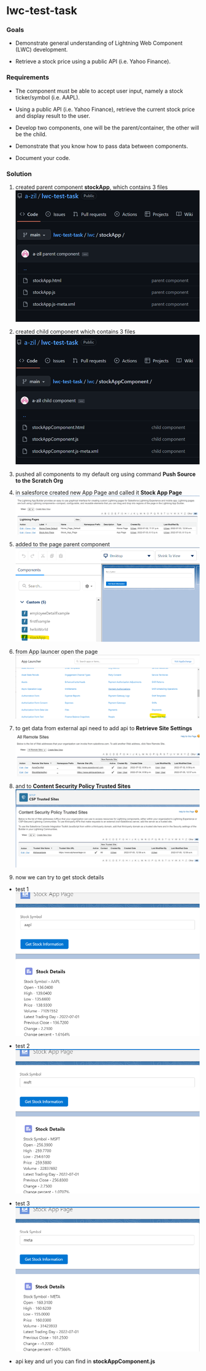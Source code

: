 # lwc-test-task
 
### Goals

- Demonstrate general understanding of Lightning Web Component (LWC) development.

- Retrieve a stock price using a public API (i.e. Yahoo Finance).

### Requirements

- The component must be able to accept user input, namely a stock ticker/symbol (i.e. AAPL).

- Using a public API (i.e. Yahoo Finance), retrieve the current stock price and display result to the user.

- Develop two components, one will be the parent/container, the other will be the child.

- Demonstrate that you know how to pass data between components.

- Document your code.

### Solution

1. created parent component **stockApp**, which contains 3 files
![](/assets/parentComponent.png)

2. created child component which contains 3 files
![](/assets/childComponent.png)

3. pushed all components to my default org using command **Push Source to the Scratch Org**

4. in salesforce created new App Page and called it **Stock App Page**
![](/assets/StockAppPage.png)

5. added to the page parent component
![](/assets/AddingComponent.png)

6. from App launcer open the page
![](/assets/AppLauncher.png)

7. to get data from external api need to add api to **Retrieve Site Settings**
![](/assets/RemoteSiteSettings.png)

8. and to **Content Security Policy Trusted Sites**
![](/assets/CSPTrustedSites.png)

9. now we can try to get stock details

- test 1
![](/assets/test1.png)

- test 2
![](/assets/test2.png)

- test 3
![](/assets/test3.png)

- api key and url you can find in **stockAppComponent.js**